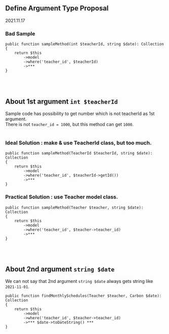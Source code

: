 ## Define Argument Type Proposal
2021.11.17


### Bad Sample
```
public function sampleMethod(int $teacherId, string $date): Collection
{
    return $this
        ->model
        ->where('teacher_id', $teacherId)
        ->***
}
```

<br />
<br />

## About 1st argument `int $teacherId`
Sample code has possibility to get number which is not teacherId as 1st argument.<br />
There is not `teacher_id = 1000`, but this method can get `1000`.
<br />
<br />

### Ideal Solution : make & use TeacherId class, but too much.
```
public function sampleMethod(TeacherId $teacherId, string $date): Collection
{
    return $this
        ->model
        ->where('teacher_id', $teacherId->getId())
        ->***
}
```

### Practical Solution : use Teacher model class.
```
public function sampleMethod(Teacher $teacher, string $date): Collection
{
    return $this
        ->model
        ->where('teacher_id', $teacher->teacher_id)
        ->***
}
```

<br />
<br />

## About 2nd argument `string $date`
We can not say that 2nd argument `string $date` always gets string like `2021-11-01`.

```
public function findMonthlySchedules(Teacher $teacher, Carbon $date): Collection
{
    return $this
        ->model
        ->where('teacher_id', $teacher->teacher_id)
        ->*** $date->toDateString() ***
}
```